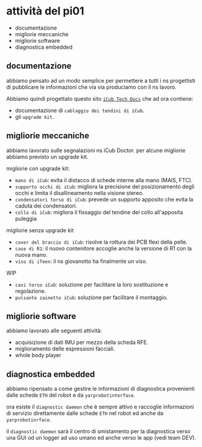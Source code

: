 # attività del pi01



- documentazione
- migliorie meccaniche
- migliorie software
- diagnostica embedded



## documentazione

abbiamo pensato ad un modo semplice per permettere a tutti i ns progettisti di pubblicare le informazioni che via via produciamo con il ns lavoro.

Abbiamo quindi progettato questo sito [`iCub Tech Docs`](https://icub-tech-iit.github.io/documentation/mkdocs/thedocs/site/)  che ad ora contiene:

- documentazione di `cablaggio dei tendini di iCub`.
- gli `upgrade kit`.




## migliorie meccaniche

abbiamo lavorato sulle  segnalazioni  ns iCub Doctor. per alcune migliorie abbiamo previsto un upgrade kit. 

migliorie con upgrade kit:

- `mano di iCub`: evita il distacco di schede interne alla mano (MAIS, FTC).
- `supporto occhi di iCub`: migliora la precisione del posizionamento degli occhi e limita il disallineamento nella visione stereo.
- `condensatori torso di iCub`: prevede un supporto apposito che evita la caduta dei condensatori.
- `collo di iCub`: migliora il fissaggio del tendine del collo all'apposita puleggia


migliorie senza upgrade kit

- `cover del braccio di iCub`: risolve la rottura dei PCB flexi della pelle.
- `case di R1`: il nuovo contenitore accoglie anche la versione di R1 con la nuova mano.
- `viso di iTeen`:  il ns giovanotto ha finalmente un viso.


WIP

- `cavi torso iCub`: soluzione per facilitare la loro sostituzione e regolazione.
- `pulsante zainetto iCub`: soluzione per facilitare il montaggio. 



##  migliorie software

abbiamo lavorato alle seguenti attività:

- acquisizione di dati IMU per mezzo della scheda RFE.
- miglioramento delle espressioni facciali.
- whole body player


## diagnostica embedded

abbiamo ripensato a come gestire le informazioni di diagnostica provenienti dalle schede `ETH` del robot e da `yarprobotinterface`. 

ora esiste il `diagnostic daemon` che è sempre attivo e raccoglie informazioni di servizio direttamente dalle schede `ETH` nel robot ed anche da `yarprobotinrface`.  

il `diagnostic daemon` sarà il centro di smistamento per la diagnostica verso una GUI od un logger ad uso umano ed anche verso le app (vedi team DEV).


